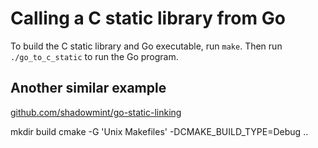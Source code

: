 # Calling a C static library from Go

To build the C static library and Go executable, run `make`. Then run
`./go_to_c_static` to run the Go program.

## Another similar example

[github.com/shadowmint/go-static-linking](https://github.com/shadowmint/go-static-linking)

mkdir build
cmake -G 'Unix Makefiles' -DCMAKE_BUILD_TYPE=Debug ..